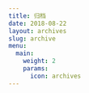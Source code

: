 ```yaml
---
title: 归档
date: 2018-08-22
layout: archives
slug: archive
menu:
  main:
    weight: 2
    params:
      icon: archives
---
```


